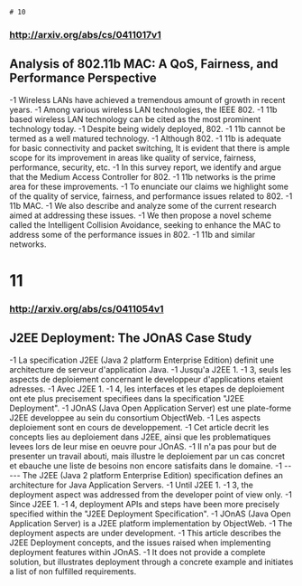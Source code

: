 

    # 10
### http://arxiv.org/abs/cs/0411017v1
## Analysis of 802.11b MAC: A QoS, Fairness, and Performance Perspective

-1 	Wireless LANs have achieved a tremendous amount of growth in recent years.
-1 	Among various wireless LAN technologies, the IEEE 802.
-1 	11b based wireless LAN technology can be cited as the most prominent technology today.
-1 	Despite being widely deployed, 802.
-1 	11b cannot be termed as a well matured technology.
-1 	Although 802.
-1 	11b is adequate for basic connectivity and packet switching, It is evident that there is ample scope for its improvement in areas like quality of service, fairness, performance, security, etc.
-1 	In this survey report, we identify and argue that the Medium Access Controller for 802.
-1 	11b networks is the prime area for these improvements.
-1 	To enunciate our claims we highlight some of the quality of service, fairness, and performance issues related to 802.
-1 	11b MAC.
-1 	We also describe and analyze some of the current research aimed at addressing these issues.
-1 	We then propose a novel scheme called the Intelligent Collision Avoidance, seeking to enhance the MAC to address some of the performance issues in 802.
-1 	11b and similar networks.


# 11
### http://arxiv.org/abs/cs/0411054v1
## J2EE Deployment: The JOnAS Case Study

-1 	La specification J2EE (Java 2 platform Enterprise Edition) definit une architecture de serveur d'application Java.
-1 	Jusqu'a J2EE 1.
-1 	3, seuls les aspects de deploiement concernant le developpeur d'applications etaient adresses.
-1 	Avec J2EE 1.
-1 	4, les interfaces et les etapes de deploiement ont ete plus precisement specifiees dans la specification "J2EE Deployment".
-1 	JOnAS (Java Open Application Server) est une plate-forme J2EE developpee au sein du consortium ObjectWeb.
-1 	Les aspects deploiement sont en cours de developpement.
-1 	Cet article decrit les concepts lies au deploiement dans J2EE, ainsi que les problematiques levees lors de leur mise en oeuvre pour JOnAS.
-1 	Il n'a pas pour but de presenter un travail abouti, mais illustre le deploiement par un cas concret et ebauche une liste de besoins non encore satisfaits dans le domaine.
-1 	-----   The J2EE (Java 2 platform Enterprise Edition) specification defines an architecture for Java Application Servers.
-1 	Until J2EE 1.
-1 	3, the deployment aspect was addressed from the developer point of view only.
-1 	Since J2EE 1.
-1 	4, deployment APIs and steps have been more precisely specified within the "J2EE Deployment Specification".
-1 	JOnAS (Java Open Application Server) is a J2EE platform implementation by ObjectWeb.
-1 	The deployment aspects are under development.
-1 	This article describes the J2EE Deployment concepts, and the issues raised when implementing deployment features within JOnAS.
-1 	It does not provide a complete solution, but illustrates deployment through a concrete example and initiates a list of non fulfilled requirements.

<!--stackedit_data:
eyJoaXN0b3J5IjpbLTc0NjE1MDUwMSwxOTg4ODg0MzQwXX0=
-->